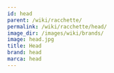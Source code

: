 ```yaml
---
id: head
parent: /wiki/racchette/
permalink: /wiki/racchette/head/
image_dir: /images/wiki/brands/
image: head.jpg
title: Head
brand: head
marca: head
---
```


